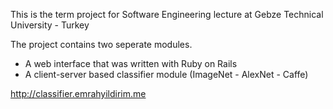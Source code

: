 This is the term project for Software Engineering lecture at Gebze Technical University - Turkey

The project contains two seperate modules.
- A web interface that was written with Ruby on Rails
- A client-server based classifier module (ImageNet - AlexNet - Caffe)


http://classifier.emrahyildirim.me
